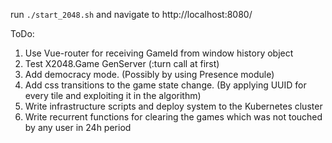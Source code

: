 run `./start_2048.sh` and navigate to http://localhost:8080/

ToDo:
  1. Use Vue-router for receiving GameId from window history object
  2. Test X2048.Game GenServer (:turn call at first)
  3. Add democracy mode. (Possibly by using Presence module)
  4. Add css transitions to the game state change. (By applying UUID for every tile and exploiting it in the algorithm)
  5. Write infrastructure scripts and deploy system to the Kubernetes cluster
  6. Write recurrent functions for clearing the games which was not touched by any user in 24h period
